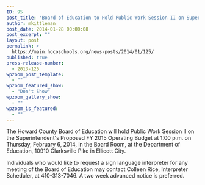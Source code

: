 ```yaml
---
ID: 95
post_title: 'Board of Education to Hold Public Work Session II on Superintendent&#8217;s Proposed FY 2015 Operating Budget'
author: mkittleman
post_date: 2014-01-28 00:00:08
post_excerpt: ""
layout: post
permalink: >
  https://main.hocoschools.org/news-posts/2014/01/125/
published: true
press-release-number:
  - 2013-125
wpzoom_post_template:
  - ""
wpzoom_featured_show:
  - "Don't Show"
wpzoom_gallery_show:
  - ""
wpzoom_is_featured:
  - ""
---
```

The Howard County Board of Education will hold Public Work Session II on the Superintendent's Proposed FY 2015 Operating Budget at 1:00 p.m. on Thursday, February 6, 2014, in the Board Room, at the Department of Education, 10910 Clarksville Pike in Ellicott City.

Individuals who would like to request a sign language interpreter for any meeting of the Board of Education may contact Colleen Rice, Interpreter Scheduler, at 410-313-7046. A two week advanced notice is preferred.